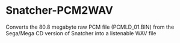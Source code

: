 # Snatcher-PCM2WAV
Converts the 80.8 megabyte raw PCM file (PCMLD_01.BIN) from the Sega/Mega CD version of Snatcher into a listenable WAV file
